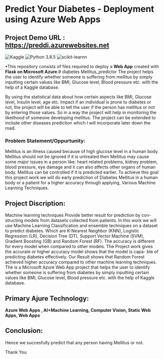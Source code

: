 # Predict Your Diabetes - Deployment using Azure Web Apps
## Project Demo URL : https://preddi.azurewebsites.net

![Kaggle](https://img.shields.io/badge/Dataset-Kaggle-blue.svg) ![Python 3.8.5](https://img.shields.io/badge/Python-3.6-brightgreen.svg) ![scikit-learnn](https://img.shields.io/badge/Library-Scikit_Learn-orange.svg)

•This repository consists of files required to deploy a **Web App** created with **Flask on Microsoft Azure**.# diabetes Mellitus_predictor The project helps the user to identify whether someone is suffering from mellitus by simply inputting certain values like BMI, Glucose level, Blood pressure etc. with the help of a Kaggle database.

By using the statistical data about how certain aspects like BMI, Glucose level, Insulin level, age etc. Impact if an individual is prone to diabetes or not, the project will be able to tell the user if the person has mellitus or not by entering those values. So in a way the project will help in monitoring the likelihood of someone developing mellitus. The project can be extended to include other diseases prediction which I will incorporate later down the road.

### Problem Statement/Oppurtunity:
Mellitus is an illness caused because of high glucose level in a human body. Mellitus should not be ignored if it is untreated then Mellitus may cause some major issues in a person like: heart related problems, kidney problem, blood pressure, eye damage and it can also affects other organs of human body. Mellitus can be controlled if it is predicted earlier. To achieve this goal this project work we will do early prediction of Diabetes Mellitus in a human body or a patient for a higher accuracy through applying, Various Machine Learning Techniques.

## Project Discription:
 Machine learning techniques Provide better result for prediction by con- structing models from datasets collected from patients. In this work we will use Machine Learning Classification and ensemble techniques on a dataset to predict diabetes. Which are K-Nearest Neighbor (KNN), Logistic Regression (LR), Decision Tree (DT), Support Vector Machine (SVM), Gradient Boosting (GB) and Random Forest (RF). The accuracy is different for every model when compared to other models. The Project work gives the accurate or higher accuracy model shows that the model is capa- ble of predicting diabetes effectively. Our Result shows that Random Forest achieved higher accuracy compared to other machine learning techniques. The is a Microsoft Azure Web App project that helps the user to identify whether someone is suffering from diabetes by simply inputting certain values like BMI, Glucose level, Blood pressure etc. with the help of Kaggle database.

## Primary Ajure Technology:
**Azure Web Apps , AI+Machine Learning, Computer Vision, Static Web Apps, Web Apps**

## Conclusion:
Hence we succesfully predict that any person having Mellitus or not.

Thank You
